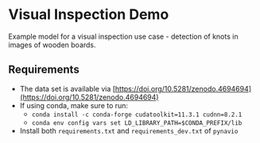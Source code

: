# Visual Inspection Demo

Example model for a visual inspection use case - detection of knots in images of wooden boards.

## Requirements

- The data set is available via [https://doi.org/10.5281/zenodo.4694694](https://doi.org/10.5281/zenodo.4694694)
- If using conda, make sure to run:
    - `conda install -c conda-forge cudatoolkit=11.3.1 cudnn=8.2.1`
    - `conda env config vars set LD_LIBRARY_PATH=$CONDA_PREFIX/lib`
- Install both `requirements.txt` and `requirements_dev.txt` of `pynavio`
